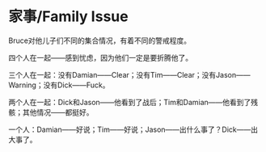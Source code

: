 # 家事/Family Issue

Bruce对他儿子们不同的集合情况，有着不同的警戒程度。

四个人在一起——感到忧虑，因为他们一定是要折腾他了。

三个人在一起：没有Damian——Clear；没有Tim——Clear；没有Jason——Warning；没有Dick——Fuck。

两个人在一起：Dick和Jason——他看到了战后；Tim和Damian——他看到了残骸；其他情况——都挺好。

一个人：Damian——好说；Tim——好说；Jason——出什么事了？Dick——出大事了。

